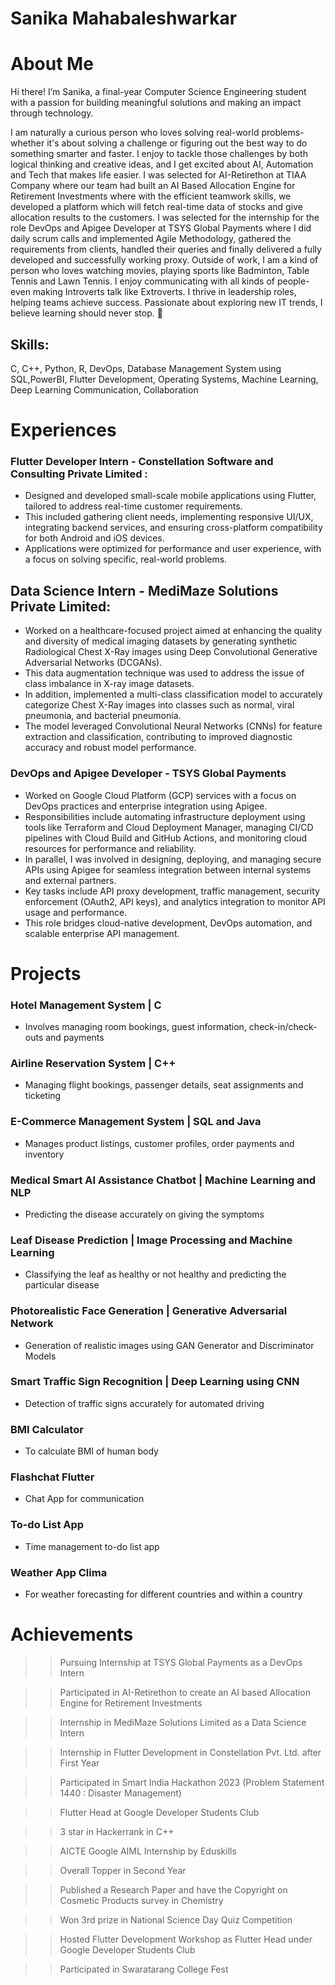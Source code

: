 # Sanika Mahabaleshwarkar

# About Me

Hi there! I’m Sanika, a final-year Computer Science Engineering student with a passion for building meaningful solutions and making an impact through technology. 

I am naturally a curious person who loves solving real-world problems-whether it's about solving a challenge or figuring out the best way to do something smarter and faster. I enjoy to tackle those challenges by both logical thinking and creative ideas, and I get excited about AI, Automation and Tech that makes life easier. I was selected for AI-Retirethon at TIAA Company where our team had built an AI Based Allocation Engine for Retirement Investments where with the efficient teamwork skills, we developed a platform which will fetch real-time data of stocks and give allocation results to the customers. I was selected for the internship for the role DevOps and Apigee Developer at TSYS Global Payments where I did daily scrum calls and implemented Agile Methodology, gathered the requirements from clients, handled their queries and finally delivered a fully developed and successfully working proxy. Outside of work, I am a kind of person who loves watching movies, playing sports like Badminton, Table Tennis and Lawn Tennis. I enjoy communicating with all kinds of people-even making Introverts talk like Extroverts. I thrive in leadership roles, helping teams achieve success. Passionate about exploring new IT trends, I believe learning should never stop. 🚀


## Skills: 
C, C++, Python, R, DevOps, Database Management System using SQL,PowerBI, Flutter Development, Operating Systems, Machine Learning, Deep Learning Communication, Collaboration

# Experiences 

### Flutter Developer Intern - Constellation Software and Consulting Private Limited :

- Designed and developed small-scale mobile applications using Flutter, tailored to address real-time customer requirements.
- This included gathering client needs, implementing responsive UI/UX, integrating backend services, and ensuring cross-platform compatibility for both Android and iOS devices.
- Applications were optimized for performance and user experience, with a focus on solving specific, real-world problems.

## Data Science Intern - MediMaze Solutions Private Limited:

- Worked on a healthcare-focused project aimed at enhancing the quality and diversity of medical imaging datasets by generating synthetic Radiological Chest X-Ray images using Deep Convolutional Generative Adversarial Networks (DCGANs).
- This data augmentation technique was used to address the issue of class imbalance in X-ray image datasets.
- In addition, implemented a multi-class classification model to accurately categorize Chest X-Ray images into classes such as normal, viral pneumonia, and bacterial pneumonia.
- The model leveraged Convolutional Neural Networks (CNNs) for feature extraction and classification, contributing to improved diagnostic accuracy and robust model performance.

### DevOps and Apigee Developer - TSYS Global Payments

- Worked on Google Cloud Platform (GCP) services with a focus on DevOps practices and enterprise integration using Apigee.
- Responsibilities include automating infrastructure deployment using tools like Terraform and Cloud Deployment Manager, managing CI/CD pipelines with Cloud Build and GitHub Actions, and monitoring cloud resources for performance and reliability.
- In parallel, I was involved in designing, deploying, and managing secure APIs using Apigee for seamless integration between internal systems and external partners.
- Key tasks include API proxy development, traffic management, security enforcement (OAuth2, API keys), and analytics integration to monitor API usage and performance.
- This role bridges cloud-native development, DevOps automation, and scalable enterprise API management.


# Projects 

### Hotel Management System | C
  - Involves managing room bookings, guest information, check-in/check-outs and payments
    
### Airline Reservation System | C++
  - Managing flight bookings, passenger details, seat assignments and ticketing
    
### E-Commerce Management System | SQL and Java
  - Manages product listings, customer profiles, order payments and inventory
    
### Medical Smart AI Assistance Chatbot | Machine Learning and NLP
  - Predicting the disease accurately on giving the symptoms
    
### Leaf Disease Prediction | Image Processing and Machine Learning
  - Classifying the leaf as healthy or not healthy and predicting the particular disease
    
### Photorealistic Face Generation | Generative Adversarial Network
  - Generation of realistic images using GAN Generator and Discriminator Models
    
### Smart Traffic Sign Recognition | Deep Learning using CNN
  - Detection of traffic signs accurately for automated driving
    
### BMI Calculator
  - To calculate BMI of human body
    
### Flashchat Flutter
  - Chat App for communication
    
### To-do List App
  - Time management to-do list app
    
### Weather App Clima
  - For weather forecasting for different countries and within a country

  
# Achievements 

>> Pursuing Internship at TSYS Global Payments as a DevOps Intern

>> Participated in AI-Retirethon to create an AI based Allocation Engine for Retirement Investments

>> Internship in MediMaze Solutions Limited as a Data Science Intern

>> Internship in Flutter Development in Constellation Pvt. Ltd. after First Year

>> Participated in Smart India Hackathon 2023 (Problem Statement 1440 : Disaster Management)

>> Flutter Head at Google Developer Students Club

>> 3 star in Hackerrank in C++

>> AICTE Google AIML Internship by Eduskills

>> Overall Topper in Second Year

>> Published a Research Paper and have the Copyright on Cosmetic Products survey in Chemistry

>> Won 3rd prize in National Science Day Quiz Competition

>> Hosted Flutter Development Workshop as Flutter Head under Google Developer Students
   Club

>> Participated in Swaratarang College Fest
